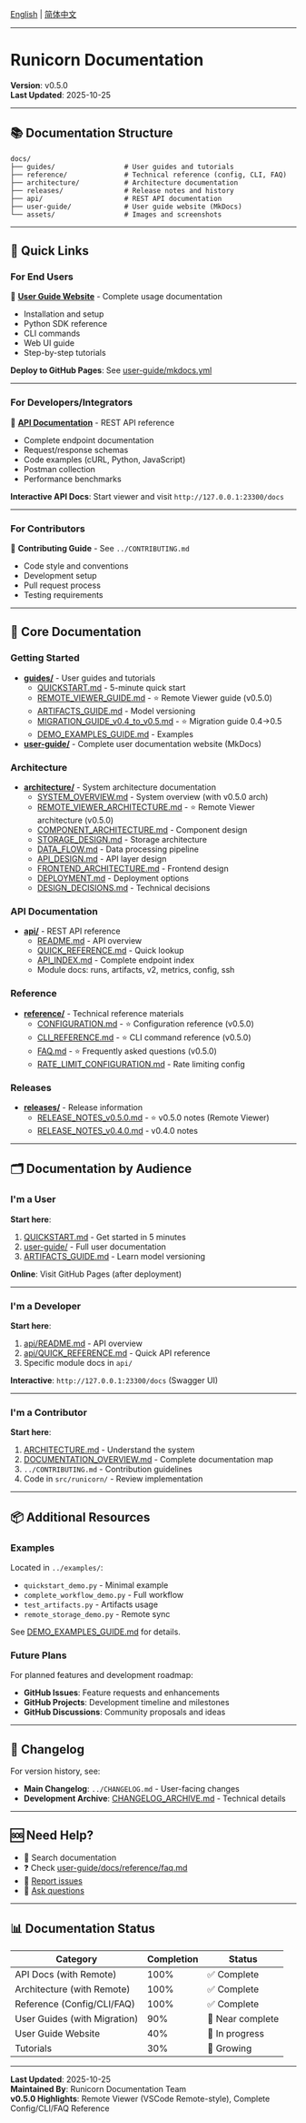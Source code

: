 [English](README.md) | [简体中文](README_zh.md)

---

# Runicorn Documentation

**Version**: v0.5.0  
**Last Updated**: 2025-10-25

---

## 📚 Documentation Structure

```
docs/
├── guides/                 # User guides and tutorials
├── reference/              # Technical reference (config, CLI, FAQ)
├── architecture/           # Architecture documentation
├── releases/               # Release notes and history
├── api/                    # REST API documentation
├── user-guide/             # User guide website (MkDocs)
└── assets/                 # Images and screenshots
```

---

## 🎯 Quick Links

### For End Users

📖 **[User Guide Website](user-guide/)** - Complete usage documentation

- Installation and setup
- Python SDK reference
- CLI commands
- Web UI guide
- Step-by-step tutorials

**Deploy to GitHub Pages**: See [user-guide/mkdocs.yml](user-guide/mkdocs.yml)

---

### For Developers/Integrators

🔌 **[API Documentation](api/)** - REST API reference

- Complete endpoint documentation
- Request/response schemas
- Code examples (cURL, Python, JavaScript)
- Postman collection
- Performance benchmarks

**Interactive API Docs**: Start viewer and visit `http://127.0.0.1:23300/docs`

---

### For Contributors

🤝 **Contributing Guide** - See `../CONTRIBUTING.md`

- Code style and conventions
- Development setup
- Pull request process
- Testing requirements

---

## 📖 Core Documentation

### Getting Started

- **[guides/](guides/)** - User guides and tutorials
  - [QUICKSTART.md](guides/en/QUICKSTART.md) - 5-minute quick start
  - [REMOTE_VIEWER_GUIDE.md](guides/en/REMOTE_VIEWER_GUIDE.md) - ⭐ Remote Viewer guide (v0.5.0)
  - [ARTIFACTS_GUIDE.md](guides/en/ARTIFACTS_GUIDE.md) - Model versioning
  - [MIGRATION_GUIDE_v0.4_to_v0.5.md](guides/en/MIGRATION_GUIDE_v0.4_to_v0.5.md) - ⭐ Migration guide 0.4→0.5
  - [DEMO_EXAMPLES_GUIDE.md](guides/en/DEMO_EXAMPLES_GUIDE.md) - Examples
- **[user-guide/](user-guide/)** - Complete user documentation website (MkDocs)

### Architecture

- **[architecture/](architecture/)** - System architecture documentation
  - [SYSTEM_OVERVIEW.md](architecture/en/SYSTEM_OVERVIEW.md) - System overview (with v0.5.0 arch)
  - [REMOTE_VIEWER_ARCHITECTURE.md](architecture/en/REMOTE_VIEWER_ARCHITECTURE.md) - ⭐ Remote Viewer architecture (v0.5.0)
  - [COMPONENT_ARCHITECTURE.md](architecture/en/COMPONENT_ARCHITECTURE.md) - Component design
  - [STORAGE_DESIGN.md](architecture/en/STORAGE_DESIGN.md) - Storage architecture
  - [DATA_FLOW.md](architecture/en/DATA_FLOW.md) - Data processing pipeline
  - [API_DESIGN.md](architecture/en/API_DESIGN.md) - API layer design
  - [FRONTEND_ARCHITECTURE.md](architecture/en/FRONTEND_ARCHITECTURE.md) - Frontend design
  - [DEPLOYMENT.md](architecture/en/DEPLOYMENT.md) - Deployment options
  - [DESIGN_DECISIONS.md](architecture/en/DESIGN_DECISIONS.md) - Technical decisions

### API Documentation

- **[api/](api/)** - REST API reference
  - [README.md](api/en/README.md) - API overview
  - [QUICK_REFERENCE.md](api/en/QUICK_REFERENCE.md) - Quick lookup
  - [API_INDEX.md](api/en/API_INDEX.md) - Complete endpoint index
  - Module docs: runs, artifacts, v2, metrics, config, ssh

### Reference

- **[reference/](reference/)** - Technical reference materials
  - [CONFIGURATION.md](reference/en/CONFIGURATION.md) - ⭐ Configuration reference (v0.5.0)
  - [CLI_REFERENCE.md](reference/en/CLI_REFERENCE.md) - ⭐ CLI command reference (v0.5.0)
  - [FAQ.md](reference/en/FAQ.md) - ⭐ Frequently asked questions (v0.5.0)
  - [RATE_LIMIT_CONFIGURATION.md](reference/en/RATE_LIMIT_CONFIGURATION.md) - Rate limiting config

### Releases

- **[releases/](releases/)** - Release information
  - [RELEASE_NOTES_v0.5.0.md](releases/en/RELEASE_NOTES_v0.5.0.md) - ⭐ v0.5.0 notes (Remote Viewer)
  - [RELEASE_NOTES_v0.4.0.md](releases/en/RELEASE_NOTES_v0.4.0.md) - v0.4.0 notes

---

## 🗂️ Documentation by Audience

### I'm a User

**Start here**:
1. [QUICKSTART.md](QUICKSTART.md) - Get started in 5 minutes
2. [user-guide/](user-guide/) - Full user documentation
3. [ARTIFACTS_GUIDE.md](ARTIFACTS_GUIDE.md) - Learn model versioning

**Online**: Visit GitHub Pages (after deployment)

---

### I'm a Developer

**Start here**:
1. [api/README.md](api/README.md) - API overview
2. [api/QUICK_REFERENCE.md](api/QUICK_REFERENCE.md) - Quick API reference
3. Specific module docs in `api/`

**Interactive**: `http://127.0.0.1:23300/docs` (Swagger UI)

---

### I'm a Contributor

**Start here**:
1. [ARCHITECTURE.md](ARCHITECTURE.md) - Understand the system
2. [DOCUMENTATION_OVERVIEW.md](DOCUMENTATION_OVERVIEW.md) - Complete documentation map
3. `../CONTRIBUTING.md` - Contribution guidelines
4. Code in `src/runicorn/` - Review implementation

---

## 📦 Additional Resources

### Examples

Located in `../examples/`:
- `quickstart_demo.py` - Minimal example
- `complete_workflow_demo.py` - Full workflow
- `test_artifacts.py` - Artifacts usage
- `remote_storage_demo.py` - Remote sync

See [DEMO_EXAMPLES_GUIDE.md](DEMO_EXAMPLES_GUIDE.md) for details.

### Future Plans

For planned features and development roadmap:
- **GitHub Issues**: Feature requests and enhancements
- **GitHub Projects**: Development timeline and milestones
- **GitHub Discussions**: Community proposals and ideas

---

## 🔄 Changelog

For version history, see:
- **Main Changelog**: `../CHANGELOG.md` - User-facing changes
- **Development Archive**: [CHANGELOG_ARCHIVE.md](CHANGELOG_ARCHIVE.md) - Technical details

---

## 🆘 Need Help?

- 📖 Search documentation
- ❓ Check [user-guide/docs/reference/faq.md](user-guide/docs/reference/faq.md)
- 🐛 [Report issues](https://github.com/yourusername/runicorn/issues)
- 💬 [Ask questions](https://github.com/yourusername/runicorn/discussions)

---

## 📊 Documentation Status

| Category | Completion | Status |
|----------|------------|--------|
| API Docs (with Remote) | 100% | ✅ Complete |
| Architecture (with Remote) | 100% | ✅ Complete |
| Reference (Config/CLI/FAQ) | 100% | ✅ Complete |
| User Guides (with Migration) | 90% | 🔄 Near complete |
| User Guide Website | 40% | 🔄 In progress |
| Tutorials | 30% | 🔄 Growing |

---

**Last Updated**: 2025-10-25  
**Maintained By**: Runicorn Documentation Team  
**v0.5.0 Highlights**: Remote Viewer (VSCode Remote-style), Complete Config/CLI/FAQ Reference

